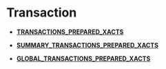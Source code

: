 # Transaction<a name="EN-US_TOPIC_0245374750"></a>

-   **[TRANSACTIONS\_PREPARED\_XACTS](transactions_prepared_xacts.md)**  

-   **[SUMMARY\_TRANSACTIONS\_PREPARED\_XACTS](summary_transactions_prepared_xacts.md)**  

-   **[GLOBAL\_TRANSACTIONS\_PREPARED\_XACTS](global_transactions_prepared_xacts.md)**  


